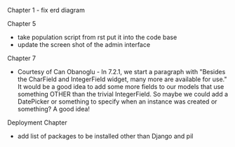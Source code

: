 

Chapter 1
	- fix erd diagram

Chapter 5
- take population script from rst put it into the code base
- update the screen shot of the admin interface

Chapter 7
- Courtesy of Can Obanoglu - In 7.2.1, we start a paragraph with "Besides the CharField and IntegerField widget, many more are available for use." It would be a good idea to add some more fields to our models that use something OTHER than the trivial IntegerField. So maybe we could add a DatePicker or something to specify when an instance was created or something? A good idea!

Deployment Chapter
- add list of packages to be installed other than Django and pil
